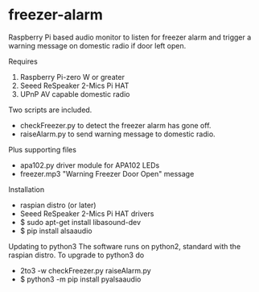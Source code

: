 # freezer-alarm
Raspberry Pi based audio monitor to listen for freezer alarm and trigger a warning message on domestic radio if door left open.

Requires
1. Raspberry Pi-zero W or greater
2. Seeed ReSpeaker 2-Mics Pi HAT 
3. UPnP AV capable domestic radio

Two scripts are included. 
- checkFreezer.py to detect the freezer alarm has gone off.
- raiseAlarm.py to send warning message to domestic radio.

Plus supporting files
- apa102.py driver module for APA102 LEDs
- freezer.mp3 "Warning Freezer Door Open" message 

Installation
- raspian distro (or later)
- Seeed ReSpeaker 2-Mics Pi HAT drivers
- $ sudo apt-get install libasound-dev
- $ pip install alsaaudio

Updating to python3
The software runs on python2, standard with the raspian distro. To upgrade to python3 do
- 2to3 -w checkFreezer.py raiseAlarm.py
- $ python3 -m pip install pyalsaaudio
